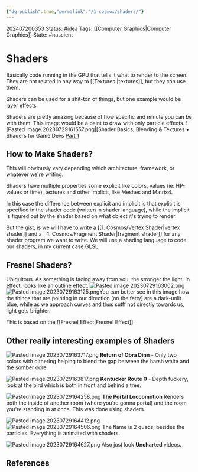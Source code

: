 ```yaml
---
{"dg-publish":true,"permalink":"/1-cosmos/shaders/"}
---
```


202407200353
Status: #idea
Tags: [[Computer Graphics\|Computer Graphics]]
State: #nascient
# Shaders

Basically code running in the GPU that tells it what to render to the screen. They are not related in any way to [[Textures \|textures]], but they can use them.

Shaders can be used for a shit-ton of things, but one example would be layer effects.
 
Shaders are pretty amazing because of how specific and minute you can be with them. This image would be a paint to draw with only particle effects.
![Pasted image 20230729161557.png|[Shader Basics, Blending & Textures • Shaders for Game Devs [Part 1](/img/user/The%20Vault/Media/Pasted%20image%2020230729161557.png)

## How to Make Shaders?
This will obviously vary depending which architecture, framework, or whatever we're writing.

Shaders have multiple properties some explicit like colors, values (ie: HP-values or time), textures and other implicit, like Meshes and Matrix4. 

In this case the difference between explicit and implicit is that explicit is specified in the shader code (written in shader language), while the implicit is figured out by the shader based on what object it's trying to render.

But the gist, is we will have to write a [[1. Cosmos/Vertex Shader\|vertex shader]] and a [[1. Cosmos/Fragment Shader\|fragment shader]] for any shader program we want to write. We will use a shading language to code our shaders, in my current case GLSL.

## Fresnel Shaders?
Ubiquitous. As something is facing away from you, the stronger the light. In effect, looks like an outline effect. 
![Pasted image 20230729163002.png](/img/user/The%20Vault/Media/Pasted%20image%2020230729163002.png)
![Pasted image 20230729163125.png](/img/user/The%20Vault/Media/Pasted%20image%2020230729163125.png)You can better see in this image how the things that are pointing in our direction (on the fatty) are a dark-unlit blue, while as we approach curves and thus sutff not directly towards us, light gets brighter.

This is based on the [[Fresnel Effect\|Fresnel Effect]].

## Other really interesting examples of Shaders
![Pasted image 20230729163717.png](/img/user/The%20Vault/Media/Pasted%20image%2020230729163717.png)
**Return of Obra Dinn** - Only two colors with dithering helping to blend the gap between the harsh white and the somber ocre.

![Pasted image 20230729163817.png](/img/user/The%20Vault/Media/Pasted%20image%2020230729163817.png)
**Kentucker Route 0** - Depth fuckery, look at the bird which is both in front and behind a tree.

![Pasted image 20230729164258.png](/img/user/The%20Vault/Media/Pasted%20image%2020230729164258.png)
**The Portal Loccomotion** Renders both the inside of another room (where you're gonna portal) and the room you're standing in at once. This was done using shaders.

![Pasted image 20230729164412.png](/img/user/The%20Vault/Media/Pasted%20image%2020230729164412.png)
![Pasted image 20230729164506.png](/img/user/The%20Vault/Media/Pasted%20image%2020230729164506.png)
The flame is 2 quads, besides the particles. Everything is animated with shaders.

![Pasted image 20230729164627.png](/img/user/The%20Vault/Media/Pasted%20image%2020230729164627.png)
Also just look **Uncharted** videos.



## References
